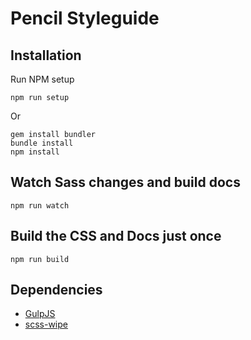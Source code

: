 # Pencil Styleguide

## Installation

Run NPM setup

  ```
  npm run setup
  ```

Or

  ``` 
  gem install bundler
  bundle install
  npm install
  ```

## Watch Sass changes and build docs

  ```
  npm run watch
  ```
  
## Build the CSS and Docs just once

  ```
  npm run build
  ```

## Dependencies

- [GulpJS](http://gulpjs.com)
- [scss-wipe](https://github.com/marsbergen/scss-wipe)
